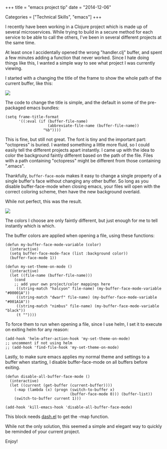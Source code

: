 +++
title = "emacs project tip"
date = "2014-12-06"

Categories = ["Technical Skills", "emacs"]
+++

I recently have been working in a Clojure project which is made up of
several microservices. While trying to build in a secure method for
each service to be able to call the others, I've been in several
different projects at the same time.

At least once I accidentally opened the wrong "handler.clj" buffer,
and spent a few minutes adding a function that never worked. Since I
hate doing things like this, I wanted a simple way to see what project
I was currently viewing.

I started with a changing the title of the frame to show the whole
path of the current buffer, like this:

<img src="/images/title.png"></img>

The code to change the title is simple, and the default in some of the
pre-packaged emacs bundles:

``` common-lisp
(setq frame-title-format
      '((:eval (if (buffer-file-name)
                   (abbreviate-file-name (buffer-file-name))
                 "%b"))))
```

This is fine, but still not great. The font is tiny and the important
part: "octopress" is buried. I wanted something a little more fluid,
so I could easily tell the different projects apart instantly. I came
up with the idea to color the background faintly different based on
the path of the file. Files with a path containing "octopress" might
be different from those containing ".emacs".

Thankfully, ```buffer-face-mode``` makes it easy to change a single
property of a single buffer's face without changing any other
buffer. So long as you disable buffer-face-mode when closing emacs,
your files will open with the correct coloring scheme, then have the
new background overlaid.

While not perfect, this was the result.

<img src="/images/colors.png"></img>

The colors I choose are only faintly different, but just enough for me
to tell instantly which is which.

The buffer colors are applied when opening a file, using these
functions:

``` common-lisp
(defun my-buffer-face-mode-variable (color)
  (interactive)
  (setq buffer-face-mode-face (list :background color))
  (buffer-face-mode 1))

(defun my-set-theme-on-mode ()
  (interactive)
  (let ((file-name (buffer-file-name)))
    (cond
    ;; add your own project/color mappings here
     ((string-match "halcyon" file-name) (my-buffer-face-mode-variable "#00001A"))
     ((string-match "dwarf" file-name) (my-buffer-face-mode-variable "#001A1A"))
     ((string-match "nimbus" file-name) (my-buffer-face-mode-variable "black"))
     (t ""))))
```

To force them to run when opening a file, since I use helm, I set it
to execute on exiting helm for any reason:

``` common-lisp
(add-hook 'helm-after-action-hook 'my-set-theme-on-mode)
;; uncomment if not using helm
;; (add-hook 'find-file-hook 'my-set-theme-on-mode)
```

Lastly, to make sure emacs applies my normal theme and settings to a
buffer when starting, I disable buffer-face-mode on all buffers before
exiting.


``` common-lisp
(defun disable-all-buffer-face-mode ()
  (interactive)
  (let ((current (get-buffer (current-buffer))))
    (-map (lambda (x) (progn (switch-to-buffer x)
                             (buffer-face-mode 0))) (buffer-list))
    (switch-to-buffer current 1)))

(add-hook 'kill-emacs-hook 'disable-all-buffer-face-mode)
```

This block needs [dash.el](https://github.com/magnars/dash.el) to get
the -map function.

While not the only solution, this seemed a simple and elegant way to
quickly be reminded of your current project.

Enjoy!
